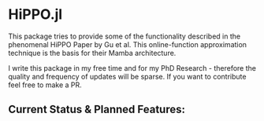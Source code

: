 # HiPPO.jl

This package tries to provide some of the functionality described in the phenomenal HiPPO Paper by Gu et al.
This online-function approximation technique is the basis for their Mamba architecture.

I write this package in my free time and for my PhD Research - therefore the quality and frequency of updates will be sparse.
If you want to contribute feel free to make a PR.

## Current Status & Planned Features:
